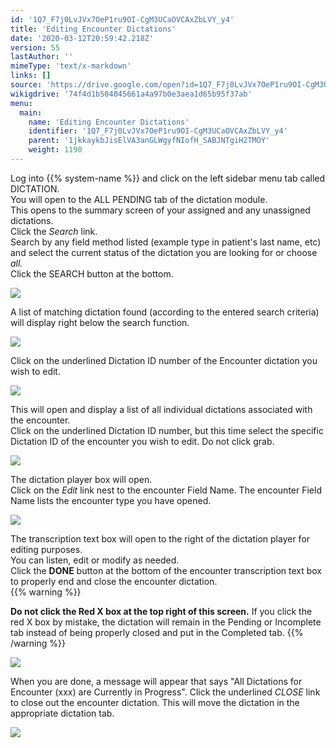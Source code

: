 ```yaml
---
id: '1Q7_F7j0LvJVx7OeP1ru9OI-CgM3UCaOVCAxZbLVY_y4'
title: 'Editing Encounter Dictations'
date: '2020-03-12T20:59:42.218Z'
version: 55
lastAuthor: ''
mimeType: 'text/x-markdown'
links: []
source: 'https://drive.google.com/open?id=1Q7_F7j0LvJVx7OeP1ru9OI-CgM3UCaOVCAxZbLVY_y4'
wikigdrive: '74f4d1b504045661a4a97b0e3aea1d65b95f37ab'
menu:
  main:
    name: 'Editing Encounter Dictations'
    identifier: '1Q7_F7j0LvJVx7OeP1ru9OI-CgM3UCaOVCAxZbLVY_y4'
    parent: '1jkkaykbJisElVA3anGLWgyfNIofH_SABJNTgiH2TMOY'
    weight: 1190
---
```

Log into {{% system-name %}} and click on the left sidebar menu tab called DICTATION.  
You will open to the ALL PENDING tab of the dictation module.  
This opens to the summary screen of your assigned and any unassigned dictations.  
Click the *Search* link.  
Search by any field method listed (example type in patient's last name, etc) and select the current status of the dictation you are looking for or choose *all.*  
Click the SEARCH button at the bottom.
  
![](../editing-encounter-dictations.assets/619908842ecca981bd6c237757c1f5ba.png)  

A list of matching dictation found (according to the entered search criteria) will display right below the search function.
  
![](../editing-encounter-dictations.assets/32cf350fe3d642a62deb7d5f35248ba0.png)  

Click on the underlined Dictation ID number of the Encounter dictation you wish to edit.
  
![](../editing-encounter-dictations.assets/32cf350fe3d642a62deb7d5f35248ba0.png)  

This will open and display a list of all individual dictations associated with the encounter.  
Click on the underlined Dictation ID number, but this time select the specific Dictation ID of the encounter you wish to edit. Do not click grab.
  
![](../editing-encounter-dictations.assets/4413b1f5bfdd795e50d7b6b34008c256.png)  

The dictation player box will open.  
Click on the *Edit* link nest to the encounter Field Name. The encounter Field Name lists the encounter type you have opened.
  
![](../editing-encounter-dictations.assets/6d3b816058d07ac9977082f7b24bd5aa.png)  

The transcription text box will open to the right of the dictation player for editing purposes.  
You can listen, edit or modify as needed.  
Click the **DONE** button at the bottom of the encounter transcription text box to properly end and close the encounter dictation.  
{{% warning %}}

**Do not click the Red X box at the top right of this screen.** If you click the red X box by mistake, the dictation will remain in the Pending or Incomplete tab instead of being properly closed and put in the Completed tab.
{{% /warning %}}
  
![](../editing-encounter-dictations.assets/b9750bdcf556038f61a78cf3647640f2.png)  

When you are done, a message will appear that says "All Dictations for Encounter (xxx) are Currently in Progress". Click the underlined *CLOSE* link to close out the encounter dictation.
This will move the dictation in the appropriate dictation tab.
  
![](../editing-encounter-dictations.assets/6dcebe39b85375135c22451f18b8702f.png)  

